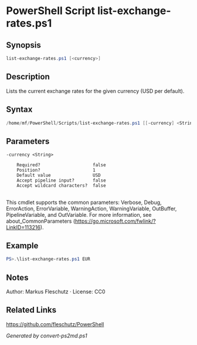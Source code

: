 # PowerShell Script list-exchange-rates.ps1

## Synopsis
```powershell
list-exchange-rates.ps1 [<currency>]
```

## Description
Lists the current exchange rates for the given currency (USD per default).

## Syntax
```powershell
/home/mf/PowerShell/Scripts/list-exchange-rates.ps1 [[-currency] <String>] [<CommonParameters>]
```

## Parameters

```
-currency <String>
    
    Required?                    false
    Position?                    1
    Default value                USD
    Accept pipeline input?       false
    Accept wildcard characters?  false
```
## <CommonParameters>
This cmdlet supports the common parameters: Verbose, Debug, ErrorAction, ErrorVariable, WarningAction, WarningVariable, OutBuffer, PipelineVariable, and OutVariable. For more information, see about_CommonParameters (https://go.microsoft.com/fwlink/?LinkID=113216).

## Example
```powershell
PS>.\list-exchange-rates.ps1 EUR
```


## Notes
Author: Markus Fleschutz · License: CC0

## Related Links
https://github.com/fleschutz/PowerShell

*Generated by convert-ps2md.ps1*
